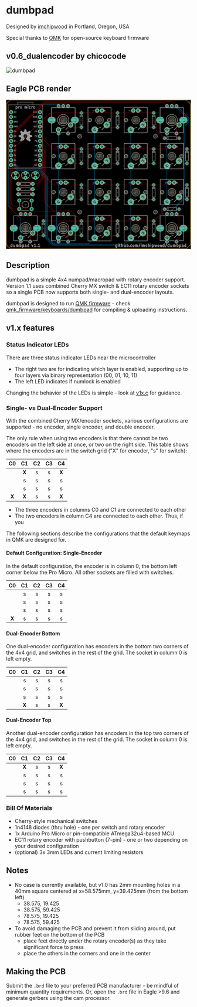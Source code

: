 # dumbpad
Designed by [imchipwood](https://www.github.com/imchipwood) in Portland, Oregon, USA

Special thanks to [QMK](https://www.qmk.fm) for open-source keyboard firmware

## v0.6_dualencoder by chicocode

![dumbpad](https://i.imgur.com/OkSRXWT.jpg)

## Eagle PCB render

![dumbpad](dumbpad.png)

## Description

dumbpad is a simple 4x4 numpad/macropad with rotary encoder support.
Version 1.1 uses combined Cherry MX switch & EC11 rotary encoder sockets so a single PCB now supports both single- and dual-encoder layouts.

dumbpad is designed to run [QMK firmware](https://github.com/qmk/qmk_firmware) - check [qmk_firmware/keyboards/dumbpad](https://github.com/qmk/qmk_firmware/tree/master/keyboards/dumbpad) for compiling & uploading instructions.

## v1.x features

### Status Indicator LEDs

There are three status indicator LEDs near the microcontroller

- The right two are for indicating which layer is enabled, supporting up to four layers via binary representation (00, 01, 10, 11)
- The left LED indicates if numlock is enabled

Changing the behavior of the LEDs is simple - look at [v1x.c](https://github.com/imchipwood/qmk_firmware/blob/dumbpad_refactor/keyboards/dumbpad/v1x/v1x.c) for guidance.

### Single- vs Dual-Encoder Support

With the combined Cherry MX/encoder sockets, various configurations are supported - no encoder, single encoder, and double encoder.

The only rule when using two encoders is that there cannot be two encoders on the left side at once, or two on the right side. This table shows where the encoders are in the switch grid ("X" for encoder, "s" for switch):

| C0  | C1  | C2  | C3  | C4  |
|:---:|:---:|:---:|:---:|:---:|
|     |__X__|  s  |  s  |__X__|
|     |  s  |  s  |  s  |  s  |
|     |  s  |  s  |  s  |  s  |
|__X__|__X__|  s  |  s  |__X__|

- The three encoders in columns C0 and C1 are connected to each other
- The two encoders in column C4 are connected to each other. Thus, if you

The following sections describe the configurations that the default keymaps in QMK are designed for.

#### Default Configuration: Single-Encoder

In the default configuration, the encoder is in column 0, the bottom left corner below the Pro Micro. All other sockets are filled with switches.

| C0  | C1  | C2  | C3  | C4  |
|:---:|:---:|:---:|:---:|:---:|
|     |  s  |  s  |  s  |  s  |
|     |  s  |  s  |  s  |  s  |
|     |  s  |  s  |  s  |  s  |
|__X__|  s  |  s  |  s  |  s  |

#### Dual-Encoder Bottom

One dual-encoder configuration has encoders in the bottom two corners of the 4x4 grid, and switches in the rest of the grid. The socket in column 0 is left empty.

| C0  | C1  | C2  | C3  | C4  |
|:---:|:---:|:---:|:---:|:---:|
|     |  s  |  s  |  s  |  s  |
|     |  s  |  s  |  s  |  s  |
|     |  s  |  s  |  s  |  s  |
|     |__X__|  s  |  s  |__X__|

#### Dual-Encoder Top

Another dual-encoder configuration has encoders in the top two corners of the 4x4 grid, and switches in the rest of the grid. The socket in column 0 is left empty.

| C0  | C1  | C2  | C3  | C4  |
|:---:|:---:|:---:|:---:|:---:|
|     |__X__|  s  |  s  |__X__|
|     |  s  |  s  |  s  |  s  |
|     |  s  |  s  |  s  |  s  |
|     |  s  |  s  |  s  |  s  |

### Bill Of Materials

- Cherry-style mechanical switches
- 1n4148 diodes (thru hole) - one per switch and rotary encoder
- 1x Arduino Pro Micro or pin-compatible ATmega32u4-based MCU
- EC11 rotary encoder with pushbutton (7-pin) - one or two depending on your desired configuration
- (optional) 3x 3mm LEDs and current limiting resistors

## Notes

- No case is currently available, but v1.0 has 2mm mounting holes in a 40mm square centered at x=58.575mm, y=39.425mm (from the bottom left)
  - 38.575, 19.425
  - 38.575, 59.425
  - 78.575, 19.425
  - 78.575, 59.425
- To avoid damaging the PCB and prevent it from sliding around, put rubber feet on the bottom of the PCB
  - place feet directly under the rotary encoder(s) as they take significant force to press
  - place the others in the corners and one in the center

## Making the PCB

Submit the `.brd` file to your preferred PCB manufacturer - be mindful of minimum quantity requirements. Or, open the `.brd` file in Eagle >9.6 and generate gerbers using the cam processor.
